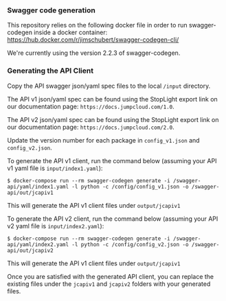 ### Swagger code generation

This repository relies on the following docker file in order to run swagger-codegen inside a docker container:
https://hub.docker.com/r/jimschubert/swagger-codegen-cli/

We're currently using the version 2.2.3 of swagger-codegen.

### Generating the API Client

Copy the API swagger json/yaml spec files to the local `/input` directory.

The API v1 json/yaml spec can be found using the StopLight export link on our documentation page: `https://docs.jumpcloud.com/1.0`.

The API v2 json/yaml spec can be found using the StopLight export link on our documentation page: `https://docs.jumpcloud.com/2.0`.

Update the version number for each package in `config_v1.json` and `config_v2.json`.

To generate the API v1 client, run the command below (assuming your API v1 yaml file is `input/index1.yaml`):  

```
$ docker-compose run --rm swagger-codegen generate -i /swagger-api/yaml/index1.yaml -l python -c /config/config_v1.json -o /swagger-api/out/jcapiv1
```
This will generate the API v1 client files under `output/jcapiv1`

To generate the API v2 client, run the command below (assuming your API v2 yaml file is `input/index2.yaml`):  

```
$ docker-compose run --rm swagger-codegen generate -i /swagger-api/yaml/index2.yaml -l python -c /config/config_v2.json -o /swagger-api/out/jcapiv2
```
This will generate the API v1 client files under `output/jcapiv1`

Once you are satisfied with the generated API client, you can replace the existing files under the `jcapiv1` and `jcapiv2` folders with your generated files.
